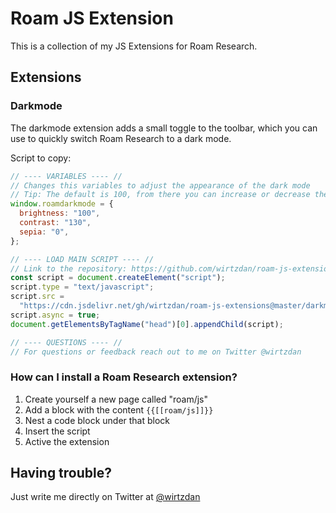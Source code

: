 # Roam JS Extension

This is a collection of my JS Extensions for Roam Research.

## Extensions

### Darkmode

The darkmode extension adds a small toggle to the toolbar, which you can use to quickly switch Roam Research to a dark mode.

Script to copy:

```javascript
// ---- VARIABLES ---- //
// Changes this variables to adjust the appearance of the dark mode
// Tip: The default is 100, from there you can increase or decrease the value
window.roamdarkmode = {
  brightness: "100",
  contrast: "130",
  sepia: "0",
};

// ---- LOAD MAIN SCRIPT ---- //
// Link to the repository: https://github.com/wirtzdan/roam-js-extensions
const script = document.createElement("script");
script.type = "text/javascript";
script.src =
  "https://cdn.jsdelivr.net/gh/wirtzdan/roam-js-extensions@master/darkmode/index.js";
script.async = true;
document.getElementsByTagName("head")[0].appendChild(script);

// ---- QUESTIONS ---- //
// For questions or feedback reach out to me on Twitter @wirtzdan
```

### How can I install a Roam Research extension?

1. Create yourself a new page called "roam/js"
2. Add a block with the content `{{[[roam/js]]}}`
3. Nest a code block under that block
4. Insert the script
5. Active the extension

## Having trouble?

Just write me directly on Twitter at [@wirtzdan](https://twitter.com/wirtzdan)

